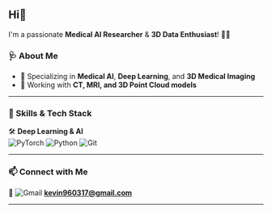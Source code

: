 ## Hi👋  
I'm a passionate **Medical AI Researcher** & **3D Data Enthusiast**! 🏥🧠  

### 🩺 About Me  
- 🔬 Specializing in **Medical AI**, **Deep Learning**, and **3D Medical Imaging**  
- 🧠 Working with **CT, MRI, and 3D Point Cloud models**  

---

### 🚀 Skills & Tech Stack  
🛠 **Deep Learning & AI**  
![PyTorch](https://img.shields.io/badge/PyTorch-%23EE4C2C.svg?style=flat-square&logo=pytorch&logoColor=white) ![Python](https://img.shields.io/badge/Python-%233776AB.svg?style=flat-square&logo=python&logoColor=white) ![Git](https://img.shields.io/badge/Git-%23F05033.svg?style=flat-square&logo=git&logoColor=white)  

---

### 📫 Connect with Me  
📧 ![Gmail](https://img.shields.io/badge/Gmail-D14836.svg?style=flat-square&logo=gmail&logoColor=white) **kevin960317@gmail.com**  

---

<!--
**kyoung-lee/kyoung-lee** is a ✨ _special_ ✨ repository because its `README.md` (this file) appears on your GitHub profile.

Here are some ideas to get you started:

- 🔭 I’m currently working on ...
- 🌱 I’m currently learning ...
- 👯 I’m looking to collaborate on ...
- 🤔 I’m looking for help with ...
- 💬 Ask me about ...
- 📫 How to reach me: ...
- 😄 Pronouns: ...
- ⚡ Fun fact: ...
-->
